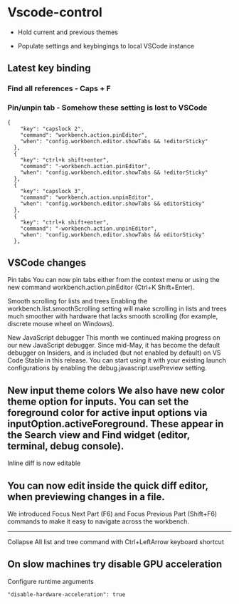 # Vscode-control

- Hold current and previous themes

- Populate settings and keybingings to local VSCode instance

## Latest key binding

### Find all references - Caps + F

### Pin/unpin tab - Somehow these setting is lost to VSCode

```
{
    "key": "capslock 2",
    "command": "workbench.action.pinEditor",
    "when": "config.workbench.editor.showTabs && !editorSticky"
  },
  {
    "key": "ctrl+k shift+enter",
    "command": "-workbench.action.pinEditor",
    "when": "config.workbench.editor.showTabs && !editorSticky"
  },
  {
    "key": "capslock 3",
    "command": "workbench.action.unpinEditor",
    "when": "config.workbench.editor.showTabs && editorSticky"
  },
  {
    "key": "ctrl+k shift+enter",
    "command": "-workbench.action.unpinEditor",
    "when": "config.workbench.editor.showTabs && editorSticky"
  },
```

## VSCode changes

Pin tabs
You can now pin tabs either from the context menu or using the new command workbench.action.pinEditor (Ctrl+K Shift+Enter).

Smooth scrolling for lists and trees
Enabling the workbench.list.smoothScrolling setting will make scrolling in lists and trees much smoother with hardware that lacks smooth scrolling (for example, discrete mouse wheel on Windows).

New JavaScript debugger
This month we continued making progress on our new JavaScript debugger. Since mid-May, it has become the default debugger on Insiders, and is included (but not enabled by default) on VS Code Stable in this release. You can start using it with your existing launch configurations by enabling the debug.javascript.usePreview setting.

New input theme colors
We also have new color theme option for inputs. You can set the foreground color for active input options via inputOption.activeForeground. These appear in the Search view and Find widget (editor, terminal, debug console).
---

Inline diff is now editable

You can now edit inside the quick diff editor, when previewing changes in a file.
---

We introduced Focus Next Part (F6) and Focus Previous Part (Shift+F6) commands to make it easy to navigate across the workbench.

---

Collapse All list and tree command with Ctrl+LeftArrow keyboard shortcut

## On slow machines try disable GPU acceleration

Configure runtime arguments

`"disable-hardware-acceleration": true`